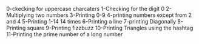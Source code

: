 0-ckecking for uppercase charcaters
1-Checking for the digit 0
2-Multiplying two numbers
3-Printing 0-9
4-printing numbers except from 2 and 4
5-Printing 1-14 14 times
6-Printing a line
7-printing Diagonally
8-Printing square
9-Printing fizzbuzz
10-Printing Triangles using the hashtag
11-Printing the prime number of a long number
